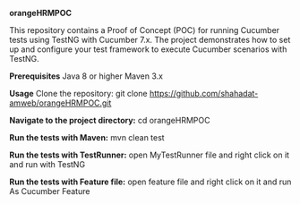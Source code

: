 **orangeHRMPOC**

This repository contains a Proof of Concept (POC) for running Cucumber tests using TestNG with Cucumber 7.x. The project demonstrates how to set up and configure your test framework to execute Cucumber scenarios with TestNG.

**Prerequisites**
Java 8 or higher Maven 3.x

**Usage**
Clone the repository: git clone https://github.com/shahadat-amweb/orangeHRMPOC.git

**Navigate to the project directory:**
cd orangeHRMPOC

**Run the tests with Maven:**
mvn clean test

**Run the tests with TestRunner:**
open MyTestRunner file and right click on it and run with TestNG

**Run the tests with Feature file:**
open feature file and right click on it and run As Cucumber Feature
